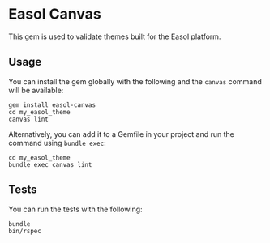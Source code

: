 # Easol Canvas

This gem is used to validate themes built for the Easol platform.

## Usage

You can install the gem globally with the following and the `canvas` command will be available:

```
gem install easol-canvas
cd my_easol_theme
canvas lint
```

Alternatively, you can add it to a Gemfile in your project and run the command using `bundle exec`:

```
cd my_easol_theme
bundle exec canvas lint
```

## Tests

You can run the tests with the following:

```
bundle
bin/rspec
```
